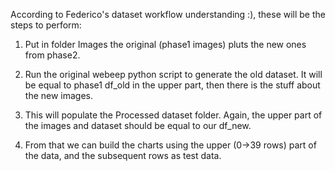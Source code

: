 According to Federico's dataset workflow understanding :), 
these will be the steps to perform:

1. Put in folder Images the original (phase1 images) pluts the new ones from phase2.

2. Run the original webeep python script to generate the old dataset. It will be equal to phase1 df_old in the upper part, then there is the stuff about the new images.

3. This will populate the Processed dataset folder. Again, the upper part of the images and dataset should be equal to our df_new.

4. From that we can build the charts using the upper (0->39 rows) part of the data, and the subsequent rows as test data.